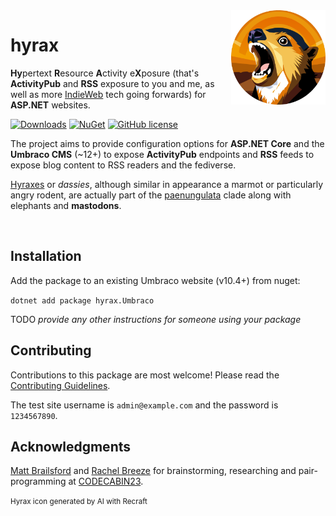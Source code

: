 <img src="./screaming-hyrax.svg" alt="A vector image of a screaming hyrax." align="right" width="30%" />

# hyrax

**Hy**pertext **R**esource **A**ctivity e**X**posure (that's **ActivityPub** and **RSS** exposure to you and me, as well as more [IndieWeb](https://indieweb.org/) tech going forwards) for **ASP.NET** websites.

[![Downloads](https://img.shields.io/nuget/dt/hyrax.Umbraco?color=cc9900)](https://www.nuget.org/packages/hyrax.Umbraco/)
[![NuGet](https://img.shields.io/nuget/vpre/hyrax.Umbraco?color=0273B3)](https://www.nuget.org/packages/hyrax.Umbraco)
[![GitHub license](https://img.shields.io/github/license/glombek/hyrax?color=8AB803)](../LICENSE)

The project aims to provide configuration options for **ASP.NET Core** and the **Umbraco CMS** (~12+) to expose **ActivityPub** endpoints and **RSS** feeds to expose blog content to RSS readers and the fediverse.

[Hyraxes](https://en.wikipedia.org/wiki/Hyrax) or *dassies*, although similar in appearance a marmot or particularly angry rodent, are actually part of the [paenungulata](https://en.wikipedia.org/wiki/Paenungulata) clade along with elephants and **mastodons**.

<br clear="right"/>

## Installation

Add the package to an existing Umbraco website (v10.4+) from nuget:

`dotnet add package hyrax.Umbraco`

TODO *provide any other instructions for someone using your package*

## Contributing

Contributions to this package are most welcome! Please read the [Contributing Guidelines](.github/CONTRIBUTING.md).



The test site username is `admin@example.com` and the password is `1234567890`.

## Acknowledgments

[Matt Brailsford](https://umbracocommunity.social/@matt) and [Rachel Breeze](https://geekdom.social/@rachelbreezedev) for brainstorming, researching and pair-programming at [CODECABIN23](https://joe.gl/ombek/blog/codecabin-23/).

<small>Hyrax icon generated by AI with Recraft</small>
